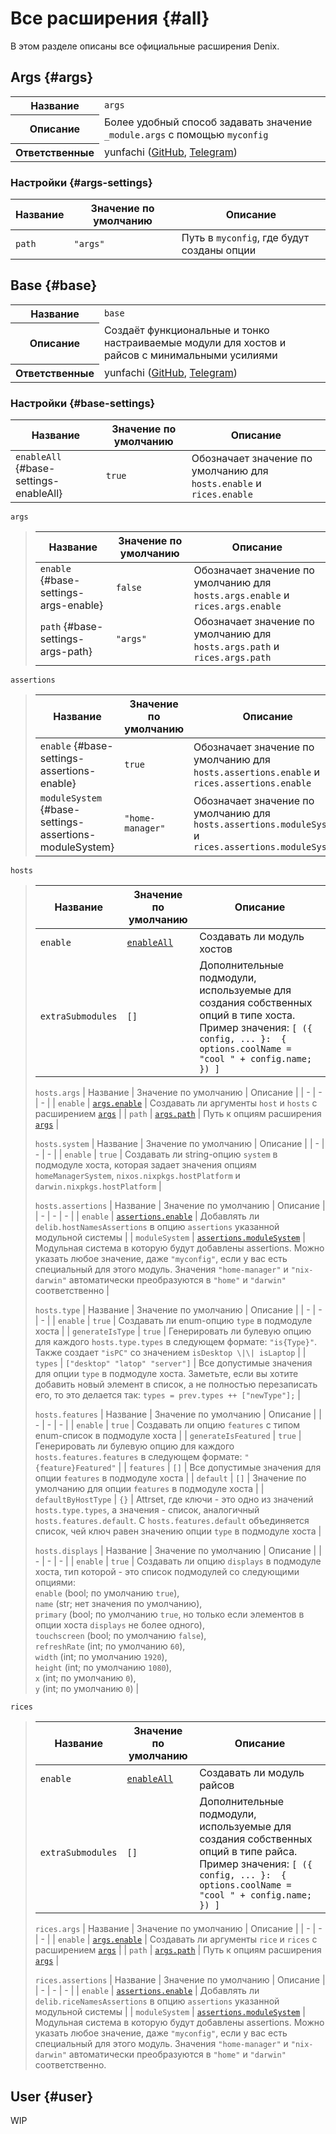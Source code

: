 # Все расширения {#all}
В этом разделе описаны все официальные расширения Denix.

## Args {#args}
<table class="extension-table">
  <tbody>
    <tr>
      <th>Название</th>
      <td><code>args</code></td>
    </tr>
    <tr>
      <th>Описание</th>
      <td>Более удобный способ задавать значение <code>_module.args</code> с помощью <code>myconfig</code></td>
    </tr>
    <tr>
      <th>Ответственные</th>
      <td>yunfachi (<a href='https://github.com/yunfachi'>GitHub</a>, <a href='https://t.me/yunfachi'>Telegram</a>)</td>
    </tr>
  </tbody>
</table>

### Настройки {#args-settings}
| Название | Значение по умолчанию | Описание |
| - | - | - |
| `path` | `"args"` | Путь в `myconfig`, где будут созданы опции |

## Base {#base}
<table class="extension-table">
  <tbody>
    <tr>
      <th>Название</th>
      <td><code>base</code></td>
    </tr>
    <tr>
      <th>Описание</th>
      <td>Создаёт функциональные и тонко настраиваемые модули для хостов и райсов с минимальными усилиями</td>
    </tr>
    <tr>
      <th>Ответственные</th>
      <td>yunfachi (<a href='https://github.com/yunfachi'>GitHub</a>, <a href='https://t.me/yunfachi'>Telegram</a>)</td>
    </tr>
  </tbody>
</table>

### Настройки {#base-settings}
| Название | Значение по умолчанию | Описание |
| - | - | - |
| `enableAll` {#base-settings-enableAll} | `true` | Обозначает значение по умолчанию для `hosts.enable` и `rices.enable` |

`args`
<blockquote>

| Название | Значение по умолчанию | Описание |
| - | - | - |
| `enable` {#base-settings-args-enable} | `false` | Обозначает значение по умолчанию для `hosts.args.enable` и `rices.args.enable` |
| `path` {#base-settings-args-path} | `"args"` | Обозначает значение по умолчанию для `hosts.args.path` и `rices.args.path` |
</blockquote>

`assertions`
<blockquote>

| Название | Значение по умолчанию | Описание |
| - | - | - |
| `enable` {#base-settings-assertions-enable} | `true` | Обозначает значение по умолчанию для `hosts.assertions.enable` и `rices.assertions.enable` |
| `moduleSystem` {#base-settings-assertions-moduleSystem} | `"home-manager"` | Обозначает значение по умолчанию для `hosts.assertions.moduleSystem` и `rices.assertions.moduleSystem` |
</blockquote>

`hosts`
<blockquote>

| Название | Значение по умолчанию | Описание |
| - | - | - |
| `enable` | [`enableAll`](#base-settings-enableAll) | Создавать ли модуль хостов |
| `extraSubmodules` | `[]` | Дополнительные подмодули, используемые для создания собственных опций в типе хоста. Пример значения: `[ ({ config, ... }:  { options.coolName = "cool " + config.name; }) ]` |

`hosts.args`
| Название | Значение по умолчанию | Описание |
| - | - | - |
| `enable` | [`args.enable`](#base-settings-args-enable) | Создавать ли аргументы `host` и `hosts` с расширением [`args`](#args) |
| `path` | [`args.path`](#base-settings-args-path) | Путь к опциям расширения [`args`](#args) |

`hosts.system`
| Название | Значение по умолчанию | Описание |
| - | - | - |
| `enable` | `true` | Создавать ли string-опцию `system` в подмодуле хоста, которая задает значения опциям `homeManagerSystem`, `nixos.nixpkgs.hostPlatform` и `darwin.nixpkgs.hostPlatform` |

`hosts.assertions`
| Название | Значение по умолчанию | Описание |
| - | - | - |
| `enable` | [`assertions.enable`](#base-settings-assertions-enable) | Добавлять ли `delib.hostNamesAssertions` в опцию `assertions` указанной модульной системы |
| `moduleSystem` | [`assertions.moduleSystem`](#base-settings-assertions-moduleSystem) | Модульная система в которую будут добавлены assertions. Можно указать любое значение, даже `"myconfig"`, если у вас есть специальный для этого модуль. Значения `"home-manager"` и `"nix-darwin"` автоматически преобразуются в `"home"` и `"darwin"` соответственно |

`hosts.type`
| Название | Значение по умолчанию | Описание |
| - | - | - |
| `enable` | `true` | Создавать ли enum-опцию `type` в подмодуле хоста |
| `generateIsType` | `true` | Генерировать ли булевую опцию для каждого `hosts.type.types` в следующем формате: `"is{Type}"`. Также создает `"isPC"` со значением `isDesktop \|\| isLaptop` |
| `types` | `["desktop" "latop" "server"]` | Все допустимые значения для опции `type` в подмодуле хоста. Заметьте, если вы хотите добавить новый элемент в список, а не полностью перезаписать его, то это делается так: `types = prev.types ++ ["newType"];` |

`hosts.features`
| Название | Значение по умолчанию | Описание |
| - | - | - |
| `enable` | `true` | Создавать ли опцию `features` с типом enum-список в подмодуле хоста |
| `generateIsFeatured` | `true` | Генерировать ли булевую опцию для каждого `hosts.features.features` в следующем формате: `"{feature}Featured"` |
| `features` | `[]` | Все допустимые значения для опции `features` в подмодуле хоста |
| `default` | `[]` | Значение по умолчанию для опции `features` в подмодуле хоста |
| `defaultByHostType` | `{}` | Attrset, где ключи - это одно из значений `hosts.type.types`, а значения - список, аналогичный `hosts.features.default`. С `hosts.features.default` объединяется список, чей ключ равен значению опции `type` в подмодуле хоста |

`hosts.displays`
| Название | Значение по умолчанию | Описание |
| - | - | - |
| `enable` | `true` | Создавать ли опцию `displays` в подмодуле хоста, тип которой - это список подмодулей со следующими опциями:<br>`enable` (bool; по умолчанию `true`),<br>`name` (str; нет значения по умолчанию),<br>`primary` (bool; по умолчанию `true`, но только если элементов в опции хоста `displays` не более одного),<br>`touchscreen` (bool; по умолчанию `false`),<br>`refreshRate` (int; по умолчанию `60`),<br>`width` (int; по умолчанию `1920`),<br>`height` (int; по умолчанию `1080`),<br>`x` (int; по умолчанию `0`),<br>`y` (int; по умолчанию `0`) |
</blockquote>

`rices`
<blockquote>

| Название | Значение по умолчанию | Описание |
| - | - | - |
| `enable` | [`enableAll`](#base-settings-enableAll) | Создавать ли модуль райсов |
| `extraSubmodules` | `[]` | Дополнительные подмодули, используемые для создания собственных опций в типе райса. Пример значения: `[ ({ config, ... }:  { options.coolName = "cool " + config.name; }) ]` |

`rices.args`
| Название | Значение по умолчанию | Описание |
| - | - | - |
| `enable` | [`args.enable`](#base-settings-args-enable) | Создавать ли аргументы `rice` и `rices` с расширением [`args`](#args) |
| `path` | [`args.path`](#base-settings-args-path) | Путь к опциям расширения [`args`](#args) |

`rices.assertions`
| Название | Значение по умолчанию | Описание |
| - | - | - |
| `enable` | [`assertions.enable`](#base-settings-assertions-enable) | Добавлять ли `delib.riceNamesAssertions` в опцию `assertions` указанной модульной системы |
| `moduleSystem` | [`assertions.moduleSystem`](#base-settings-assertions-moduleSystem) | Модульная система в которую будут добавлены assertions. Можно указать любое значение, даже `"myconfig"`, если у вас есть специальный для этого модуль. Значения `"home-manager"` и `"nix-darwin"` автоматически преобразуются в `"home"` и `"darwin"` соответственно.
</blockquote>

## User {#user}
WIP
